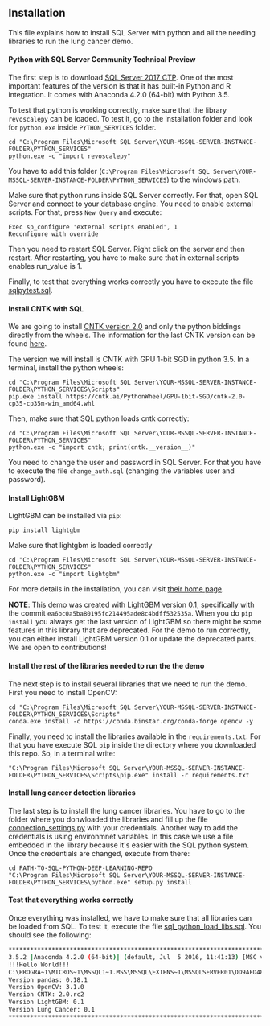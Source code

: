 ## Installation

This file explains how to install SQL Server with python and all the needing libraries to run the lung cancer demo.

#### Python with SQL Server Community Technical Preview

The first step is to download [SQL Server 2017 CTP](https://www.microsoft.com/en-us/evalcenter/evaluate-sql-server-2017-ctp/). One of the most important features of the version is that it has built-in Python and R integration. It comes with Anaconda 4.2.0 (64-bit) with Python 3.5. 

To test that python is working correctly, make sure that the library `revoscalepy` can be loaded. To test it, go to the installation folder and look for `python.exe` inside `PYTHON_SERVICES` folder.

	cd "C:\Program Files\Microsoft SQL Server\YOUR-MSSQL-SERVER-INSTANCE-FOLDER\PYTHON_SERVICES"
	python.exe -c "import revoscalepy"

You have to add this folder (`C:\Program Files\Microsoft SQL Server\YOUR-MSSQL-SERVER-INSTANCE-FOLDER\PYTHON_SERVICES`) to the windows path. 

Make sure that python runs inside SQL Server correctly. For that, open SQL Server and connect to your database engine. You need to enable external scripts. For that, press `New Query` and execute: 

	Exec sp_configure 'external scripts enabled', 1
	Reconfigure with override

Then you need to restart SQL Server. Right click on the server and then restart. After restarting, you have to make sure that in external scripts enables run_value is 1.

Finally, to test that everything works correctly you have to execute the file [sqlpytest.sql](sql/sqlpytest.sql).

#### Install CNTK with SQL

We are going to install [CNTK version 2.0](https://github.com/Microsoft/CNTK/releases/tag/v2.0) and only the python biddings directly from the wheels. The information for the last CNTK version can be found [here](https://github.com/Microsoft/CNTK/wiki/Setup-Windows-Python).

The version we will install is CNTK with GPU 1-bit SGD in python 3.5. In a terminal, install the python wheels:

	cd "C:\Program Files\Microsoft SQL Server\YOUR-MSSQL-SERVER-INSTANCE-FOLDER\PYTHON_SERVICES\Scripts"
	pip.exe install https://cntk.ai/PythonWheel/GPU-1bit-SGD/cntk-2.0-cp35-cp35m-win_amd64.whl

Then, make sure that SQL python loads cntk correctly:

	cd "C:\Program Files\Microsoft SQL Server\YOUR-MSSQL-SERVER-INSTANCE-FOLDER\PYTHON_SERVICES"
	python.exe -c "import cntk; print(cntk.__version__)"

You need to change the user and password in SQL Server. For that you have to execute the file `change_auth.sql` (changing the variables user and password).

#### Install LightGBM
LightGBM can be installed via `pip`:

	pip install lightgbm

Make sure that lightgbm is loaded correctly

	cd "C:\Program Files\Microsoft SQL Server\YOUR-MSSQL-SERVER-INSTANCE-FOLDER\PYTHON_SERVICES"
	python.exe -c "import lightgbm"

For more details in the installation, you can visit  [their home page](https://github.com/Microsoft/LightGBM/wiki/Installation-Guide).

**NOTE**: This demo was created with LightGBM version 0.1, specifically with the commit `ea6bc0a5ba80195fc214495ade8c4bdff532535a`. When you do `pip install` you always get the last version of LightGBM so there might be some features in this library that are deprecated. For the demo to run correctly, you can either install LightGBM version 0.1 or update the deprecated parts. We are open to contributions!

#### Install the rest of the libraries needed to run the the demo
The next step is to install several libraries that we need to run the demo. First you need to install OpenCV:

	cd "C:\Program Files\Microsoft SQL Server\YOUR-MSSQL-SERVER-INSTANCE-FOLDER\PYTHON_SERVICES\Scripts"
	conda.exe install -c https://conda.binstar.org/conda-forge opencv -y

Finally, you need to install the libraries available in the `requirements.txt`. For that you have execute SQL `pip` inside the directory where you downloaded this repo. So, in a terminal write:

	"C:\Program Files\Microsoft SQL Server\YOUR-MSSQL-SERVER-INSTANCE-FOLDER\PYTHON_SERVICES\Scripts\pip.exe" install -r requirements.txt

#### Install lung cancer detection libraries
The last step is to install the lung cancer libraries. You have to go to the folder where you donwloaded the libraries and fill up the file [connection_settings.py](lung_cancer/connection_settings.py.template) with your credentials. Another way to add the credentials is using environmnet variables. In this case we use a file embedded in the library because it's easier with the SQL python system. Once the credentials are changed, execute from there:

	cd PATH-TO-SQL-PYTHON-DEEP-LEARNING-REPO
	"C:\Program Files\Microsoft SQL Server\YOUR-MSSQL-SERVER-INSTANCE-FOLDER\PYTHON_SERVICES\python.exe" setup.py install


#### Test that everything works correctly
Once everything was installed, we have to make sure that all libraries can be loaded from SQL. To test it, execute the file [sql_python_load_libs.sql](sql/sql_python_load_libs.sql). You should see the following:

```bash
*********************************************************************************************
3.5.2 |Anaconda 4.2.0 (64-bit)| (default, Jul  5 2016, 11:41:13) [MSC v.1900 64 bit (AMD64)]
!!!Hello World!!!
C:\PROGRA~1\MICROS~1\MSSQL1~1.MSS\MSSQL\EXTENS~1\MSSQLSERVER01\DD9AFD48-A1BB-49C4-9574-DF93B7A8AFFD
Version pandas: 0.18.1
Version OpenCV: 3.1.0
Version CNTK: 2.0.rc2
Version LightGBM: 0.1
Version Lung Cancer: 0.1
*********************************************************************************************
```
